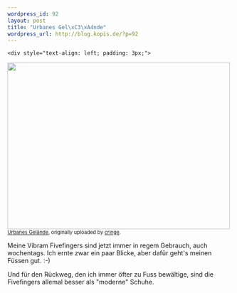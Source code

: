 ```yaml
--- 
wordpress_id: 92
layout: post
title: "Urbanes Gel\xC3\xA4nde"
wordpress_url: http://blog.kopis.de/?p=92
---
```


    <div style="text-align: left; padding: 3px;">
<img src="http://posterous.com/getfile/files.posterous.com/import-rzzc/FHnauHfxtgdGxhgfprIjrhFkydmvAwEsBxaiAmtCsJqhnwpIgwvlDHFendfH/media_httpfarm2static_Clcgh.jpg.scaled500.jpg" width="500" height="375"/>

<br />
<span style="font-size: 0.8em; margin-top: 0px;"><a href="http://www.flickr.com/photos/cringe/4707762975/">Urbanes Gel&auml;nde</a>, originally uploaded by <a href="http://www.flickr.com/people/cringe/">cringe</a>.</span>
</div>
<p>
Meine Vibram Fivefingers sind jetzt immer in regem Gebrauch, auch wochentags. Ich ernte zwar ein paar Blicke, aber daf&uuml;r geht's meinen F&uuml;ssen gut. :-)<p />

Und f&uuml;r den R&uuml;ckweg, den ich immer &ouml;fter zu Fuss bew&auml;ltige, sind die Fivefingers allemal besser als "moderne" Schuhe.
</p>
  
